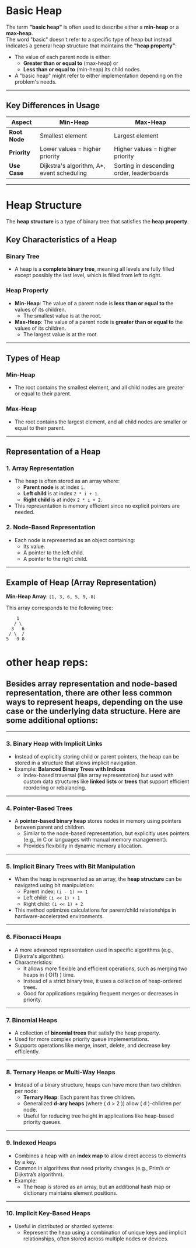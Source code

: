 # Basic Heap

The term **"basic heap"** is often used to describe either a **min-heap** or a **max-heap**.  
The word "basic" doesn't refer to a specific type of heap but instead indicates a general heap structure that maintains the **"heap property"**:

- The value of each parent node is either:
  - **Greater than or equal to** (max-heap) or
  - **Less than or equal to** (min-heap) its child nodes.
- A "basic heap" might refer to either implementation depending on the problem's needs.

---

## Key Differences in Usage

| **Aspect**       | **Min-Heap**                          | **Max-Heap**                          |
|-------------------|---------------------------------------|---------------------------------------|
| **Root Node**     | Smallest element                     | Largest element                       |
| **Priority**      | Lower values = higher priority       | Higher values = higher priority       |
| **Use Case**      | Dijkstra's algorithm, A*, event scheduling | Sorting in descending order, leaderboards |

---

# Heap Structure

The **heap structure** is a type of binary tree that satisfies the **heap property**.

## Key Characteristics of a Heap

### Binary Tree
- A heap is a **complete binary tree**, meaning all levels are fully filled except possibly the last level, which is filled from left to right.

### Heap Property
- **Min-Heap**: The value of a parent node is **less than or equal to** the values of its children.
  - The smallest value is at the root.
- **Max-Heap**: The value of a parent node is **greater than or equal to** the values of its children.
  - The largest value is at the root.

---

## Types of Heap

### Min-Heap
- The root contains the smallest element, and all child nodes are greater or equal to their parent.

### Max-Heap
- The root contains the largest element, and all child nodes are smaller or equal to their parent.

---

## Representation of a Heap

### 1. Array Representation
- The heap is often stored as an array where:
  - **Parent node** is at index `i`.
  - **Left child** is at index `2 * i + 1`.
  - **Right child** is at index `2 * i + 2`.
- This representation is memory efficient since no explicit pointers are needed.

### 2. Node-Based Representation
- Each node is represented as an object containing:
  - Its value.
  - A pointer to the left child.
  - A pointer to the right child.

---

## Example of Heap (Array Representation)

**Min-Heap Array**: `[1, 3, 6, 5, 9, 8]`

This array corresponds to the following tree:

```
    1
   / \
  3   6
 / \  /
5   9 8
```

# other heap reps: 

## Besides **array representation** and **node-based representation**, there are other less common ways to represent heaps, depending on the use case or the underlying data structure. Here are some additional options:

---

### 3. **Binary Heap with Implicit Links**
- Instead of explicitly storing child or parent pointers, the heap can be stored in a structure that allows implicit navigation.
- Example: **Balanced Binary Trees with Indices**
  - Index-based traversal (like array representation) but used with custom data structures like **linked lists** or **trees** that support efficient reordering or rebalancing.

---

### 4. **Pointer-Based Trees**
- A **pointer-based binary heap** stores nodes in memory using pointers between parent and children.
  - Similar to the node-based representation, but explicitly uses pointers (e.g., in C or languages with manual memory management).
  - Provides flexibility in dynamic memory allocation.

---

### 5. **Implicit Binary Trees with Bit Manipulation**
- When the heap is represented as an array, the **heap structure** can be navigated using bit manipulation:
  - Parent index: `(i - 1) >> 1`
  - Left child: `(i << 1) + 1`
  - Right child: `(i << 1) + 2`
- This method optimizes calculations for parent/child relationships in hardware-accelerated environments.

---

### 6. **Fibonacci Heaps**
- A more advanced representation used in specific algorithms (e.g., Dijkstra's algorithm).
- Characteristics:
  - It allows more flexible and efficient operations, such as merging two heaps in \( O(1) \) time.
  - Instead of a strict binary tree, it uses a collection of heap-ordered trees.
  - Good for applications requiring frequent merges or decreases in priority.

---

### 7. **Binomial Heaps**
- A collection of **binomial trees** that satisfy the heap property.
- Used for more complex priority queue implementations.
- Supports operations like merge, insert, delete, and decrease key efficiently.

---

### 8. **Ternary Heaps or Multi-Way Heaps**
- Instead of a binary structure, heaps can have more than two children per node:
  - **Ternary Heap**: Each parent has three children.
  - Generalized **d-ary heaps** (where \( d > 2 \)) allow \( d \)-children per node.
  - Useful for reducing tree height in applications like heap-based priority queues.

---

### 9. **Indexed Heaps**
- Combines a heap with an **index map** to allow direct access to elements by a key.
- Common in algorithms that need priority changes (e.g., Prim’s or Dijkstra’s algorithm).
- Example:
  - The heap is stored as an array, but an additional hash map or dictionary maintains element positions.

---

### 10. **Implicit Key-Based Heaps**
- Useful in distributed or sharded systems:
  - Represent the heap using a combination of unique keys and implicit relationships, often stored across multiple nodes or devices.
